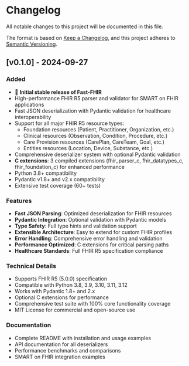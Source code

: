 # Changelog

All notable changes to this project will be documented in this file.

The format is based on [Keep a Changelog](https://keepachangelog.com/en/1.0.0/),
and this project adheres to [Semantic Versioning](https://semver.org/spec/v2.0.0.html).

## [v0.1.0] - 2024-09-27

### Added
- 🚀 **Initial stable release of Fast-FHIR**
- High-performance FHIR R5 parser and validator for SMART on FHIR applications
- Fast JSON deserialization with Pydantic validation for healthcare interoperability
- Support for all major FHIR R5 resource types:
  - Foundation resources (Patient, Practitioner, Organization, etc.)
  - Clinical resources (Observation, Condition, Procedure, etc.)
  - Care Provision resources (CarePlan, CareTeam, Goal, etc.)
  - Entities resources (Location, Device, Substance, etc.)
- Comprehensive deserializer system with optional Pydantic validation
- **C extensions**: 3 compiled extensions (fhir_parser_c, fhir_datatypes_c, fhir_foundation_c) for enhanced performance
- Python 3.8+ compatibility
- Pydantic v1.8+ and v2.x compatibility
- Extensive test coverage (60+ tests)

### Features
- **Fast JSON Parsing**: Optimized deserialization for FHIR resources
- **Pydantic Integration**: Optional validation with Pydantic models
- **Type Safety**: Full type hints and validation support
- **Extensible Architecture**: Easy to extend for custom FHIR profiles
- **Error Handling**: Comprehensive error handling and validation
- **Performance Optimized**: C extensions for critical parsing paths
- **Healthcare Standards**: Full FHIR R5 specification compliance

### Technical Details
- Supports FHIR R5 (5.0.0) specification
- Compatible with Python 3.8, 3.9, 3.10, 3.11, 3.12
- Works with Pydantic 1.8+ and 2.x
- Optional C extensions for performance
- Comprehensive test suite with 100% core functionality coverage
- MIT License for commercial and open-source use

### Documentation
- Complete README with installation and usage examples
- API documentation for all deserializers
- Performance benchmarks and comparisons
- SMART on FHIR integration examples

[0.1.0]: https://github.com/archit47/fast-fhir/releases/tag/v0.1.0